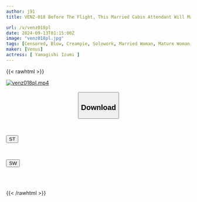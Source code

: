 ```yaml
---
author: j91
title: VENZ-018 Before The Flight, This Married Cabin Attendant Will Make You Horny With A Sticky, Sweet Kiss That Will Lead You To Cum Inside Her. She Will Give You A Superb Lip Service That Will Drive VIPs Crazy All Over The World. She Will Release The Stress Of Being On Duty By Masturbating. She Will Go Straight To The Room With The Captain And Have Sex With Him On The Flight. Izumi Yamagishi

url: /v/venz018pl
date: 2024-09-13T01:15:00Z
image: "venz018pl.jpg"
tags: [Censored, Blow, Creampie, Solowork, Married Woman, Mature Woman, Kiss	]
maker: [Venus]
actress: [ Yamagishi Izumi ]
---
```



{{< rawhtml >}}

<div class="video" data-videoid="rBGMaWKQAkubmYK">
    <a href="javascript:;">
        <img src="/v/venz018pl/venz018pl.jpg" width="WIDTH" height="HEIGHT" alt="venz018pl.mp4" loading="lazy">
    </a>
</div>

<script type="text/javascript" src="https://j91.asia/asset/on-demand-st.js"></script>

<br>
  <link rel="stylesheet" href="https://j91.asia/asset/bs5.css">
  
  <center>
  <button class="btn btn-primary" type="button" data-bs-toggle="collapse" data-bs-target=".multi-collapse" aria-expanded="false" aria-controls="multiCollapseExample1 multiCollapseExample2"><h2>Download</h2></button></center>
</p>
<div class="row">
  <div class="col">
    <div class="collapse multi-collapse" id="multiCollapseExample1">
      <div class="card card-body">
	      	      <br>
<div class="buttons">  
<p><a href="/v/venz018pl/st.html" target="_blank"><button class="btn-hover color-3"><i class="fa fa-download"></i> ST</button></a></p></div>
    </div>
  </div>
</div>
  <div class="col">
    <div class="collapse multi-collapse" id="multiCollapseExample2">
      <div class="card card-body">
	      <br>
<div class="buttons">
<p><a href="/v/venz018pl/sw.html" target="_blank"><button class="btn-hover color-2"><i class="fa fa-download"></i> SW</button></a></p></div>
<br><br>
      </div>
    </div>
  </div>
</div>

{{< /rawhtml >}}